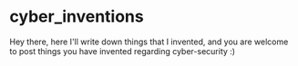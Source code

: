 # cyber_inventions
Hey there, here I'll write down things that I invented, and you are welcome to post things you have invented regarding cyber-security :)
